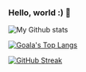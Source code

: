 ### Hello, world :) 👋 

![My Github stats](https://github-readme-stats.vercel.app/api?username=ysichov&show_icons=true)

[![Goala's Top Langs](https://github-readme-stats.vercel.app/api/top-langs/?username=ysichov&langs_count=10&layout=compact&card_width=445)](https://github.com/anuraghazra/github-readme-stats)

[![GitHub Streak](http://github-readme-streak-stats.herokuapp.com?user=ysichov&theme=dark&background=F00000)](https://git.io/streak-stats)

<!--
**ysichov/ysichov** is a ✨ _special_ ✨ repository because its `README.md` (this file) appears on your GitHub profile.

Here are some ideas to get you started:

- 🔭 I’m currently working on ...
- 🌱 I’m currently learning ...
- 👯 I’m looking to collaborate on ...
- 🤔 I’m looking for help with ...
- 💬 Ask me about ...
- 📫 How to reach me: ...
- 😄 Pronouns: ...
- ⚡ Fun fact: ...
-->
